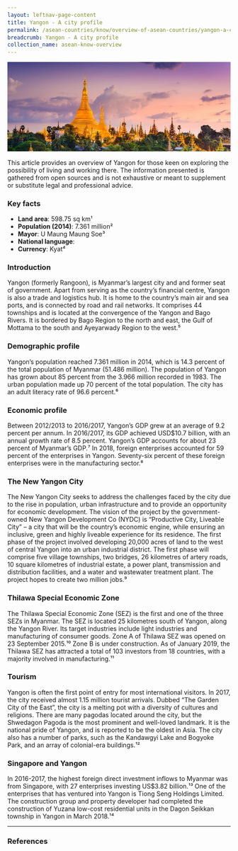 ```yaml
---
layout: leftnav-page-content
title: Yangon - A city profile
permalink: /asean-countries/know/overview-of-asean-countries/yangon-a-city-profile/
breadcrumb: Yangon - A city profile
collection_name: asean-know-overview
---
```


<img src="/images/asean-countries/Yangon snapshot iso.jpg" alt="Yangon snapshot banner" style="width:800px;" />

This article provides an overview of Yangon for those keen on exploring the possibility of living and working there. The information presented is gathered from open sources and is not exhaustive or meant to supplement or substitute legal and professional advice.

### **Key facts**

- **Land area**: 598.75 sq km¹
- **Population (2014)**: 7.361 million²
- **Mayor**: U Maung Maung Soe³
- **National language**:
- **Currency**: Kyat⁴

### **Introduction**

Yangon (formerly Rangoon), is Myanmar’s largest city and and former seat of government. Apart from serving as the country’s financial centre, Yangon is also a trade and logistics hub. It is home to the country’s main air and sea ports, and is connected by road and rail networks. It comprises 44 townships and is located at the convergence of the Yangon and Bago Rivers. It is bordered by Bago Region to the north and east, the Gulf of Mottama to the south and Ayeyarwady Region to the west.⁵

### **Demographic profile**

Yangon’s population reached 7.361 million in 2014, which is 14.3 percent of the total population of Myanmar (51.486 million). The population of Yangon has grown about 85 percent from the 3.966 million recorded in 1983. The urban population made up 70 percent of the total population. The city has an adult literacy rate of 96.6 percent.⁶

### **Economic profile**

Between 2012/2013 to 2016/2017, Yangon’s GDP grew at an average of 9.2 percent per annum. In 2016/2017, its GDP achieved USD$10.7 billion, with an annual growth rate of 8.5 percent. Yangon’s GDP accounts for about 23 percent of Myanmar’s GDP.⁷ In 2018, foreign enterprises accounted for 59 percent of the enterprises in Yangon. Seventy-six percent of these foreign enterprises were in the manufacturing sector.⁸

### **The New Yangon City**

The New Yangon City seeks to address the challenges faced by the city due to the rise in population, urban infrastructure and to provide an opportunity for economic development. The vision of the project by the government-owned New Yangon Development Co (NYDC) is “Productive City, Liveable City” – a city that will be the country’s economic engine, while ensuring an inclusive, green and highly liveable experience for its residence. The first phase of the project involved developing 20,000 acres of land to the west of central Yangon into an urban industrial district. The first phase will comprise five village townships, two bridges, 26 kilometres of artery roads, 10 square kilometres of industrial estate, a power plant, transmission and distribution facilities, and a water and wastewater treatment plant. The project hopes to create two million jobs.⁹

### **Thilawa Special Economic Zone**

The Thilawa Special Economic Zone (SEZ) is the first and one of the three SEZs in Myanmar. The SEZ is located 25 kilometres south of Yangon, along the Yangon River. Its target industries include light industries and manufacturing of consumer goods. Zone A of Thilawa SEZ was opened on 23 September 2015.¹⁰ Zone B is under construction. As of January 2019, the Thilawa SEZ has attracted a total of 103 investors from 18 countries, with a majority involved in manufacturing.¹¹

### **Tourism**

Yangon is often the first point of entry for most international visitors. In 2017, the city received almost 1.15 million tourist arrivals. Dubbed “The Garden City of the East”, the city is a melting pot with a diversity of cultures and religions. There are many pagodas located around the city, but the Shwedagon Pagoda is the most prominent and well-loved landmark. It is the national pride of Yangon, and is reported to be the oldest in Asia. The city also has a number of parks, such as the Kandawgyi Lake and Bogyoke Park, and an array of colonial-era buildings.¹²

### **Singapore and Yangon**

In 2016-2017, the highest foreign direct investment inflows to Myanmar was from Singapore, with 27 enterprises investing US$3.82 billion.¹³ One of the enterprises that has ventured into Yangon is Tiong Seng Holdings Limited. The construction group and property developer had completed the construction of Yuzana low-cost residential units in the Dagon Seikkan township in Yangon in March 2018.¹⁴



------

### **References**